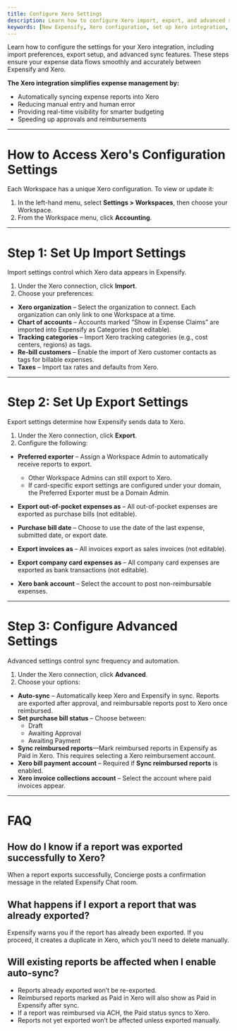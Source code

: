 ```yaml
---
title: Configure Xero Settings
description: Learn how to configure Xero import, export, and advanced sync settings in Expensify.
keywords: [New Expensify, Xero configuration, set up Xero integration, import export Xero, Xero auto-sync]
---
```


<div id="new-expensify" markdown="1">

Learn how to configure the settings for your Xero integration, including import preferences, export setup, and advanced sync features. These steps ensure your expense data flows smoothly and accurately between Expensify and Xero.

**The Xero integration simplifies expense management by:**

- Automatically syncing expense reports into Xero
- Reducing manual entry and human error
- Providing real-time visibility for smarter budgeting
- Speeding up approvals and reimbursements

---

# How to Access Xero's Configuration Settings

Each Workspace has a unique Xero configuration. To view or update it:

1. In the left-hand menu, select **Settings > Workspaces**, then choose your Workspace.
2. From the Workspace menu, click **Accounting**.

---

# Step 1: Set Up Import Settings

Import settings control which Xero data appears in Expensify.

1. Under the Xero connection, click **Import**.
2. Choose your preferences:

- **Xero organization** – Select the organization to connect. Each organization can only link to one Workspace at a time.
- **Chart of accounts** – Accounts marked “Show in Expense Claims” are imported into Expensify as Categories (not editable).
- **Tracking categories** – Import Xero tracking categories (e.g., cost centers, regions) as tags.
- **Re-bill customers** – Enable the import of Xero customer contacts as tags for billable expenses.
- **Taxes** – Import tax rates and defaults from Xero.

---

# Step 2: Set Up Export Settings

Export settings determine how Expensify sends data to Xero.

1. Under the Xero connection, click **Export**.
2. Configure the following:

- **Preferred exporter** – Assign a Workspace Admin to automatically receive reports to export.  
  - Other Workspace Admins can still export to Xero.  
  - If card-specific export settings are configured under your domain, the Preferred Exporter must be a Domain Admin.

- **Export out-of-pocket expenses as** – All out-of-pocket expenses are exported as purchase bills (not editable).
- **Purchase bill date** – Choose to use the date of the last expense, submitted date, or export date.
- **Export invoices as** – All invoices export as sales invoices (not editable).
- **Export company card expenses as** – All company card expenses are exported as bank transactions (not editable).
- **Xero bank account** – Select the account to post non-reimbursable expenses.

---

# Step 3: Configure Advanced Settings

Advanced settings control sync frequency and automation.

1. Under the Xero connection, click **Advanced**.
2. Choose your options:

- **Auto-sync** – Automatically keep Xero and Expensify in sync. Reports are exported after approval, and reimbursable reports post to Xero once reimbursed.
- **Set purchase bill status** – Choose between:
  - Draft
  - Awaiting Approval
  - Awaiting Payment
- **Sync reimbursed reports**—Mark reimbursed reports in Expensify as Paid in Xero. This requires selecting a Xero reimbursement account.
- **Xero bill payment account** – Required if **Sync reimbursed reports** is enabled.
- **Xero invoice collections account** – Select the account where paid invoices appear.

---

# FAQ

## How do I know if a report was exported successfully to Xero?

When a report exports successfully, Concierge posts a confirmation message in the related Expensify Chat room.

## What happens if I export a report that was already exported?

Expensify warns you if the report has already been exported. If you proceed, it creates a duplicate in Xero, which you'll need to delete manually.

## Will existing reports be affected when I enable auto-sync?

- Reports already exported won’t be re-exported.
- Reimbursed reports marked as Paid in Xero will also show as Paid in Expensify after sync.
- If a report was reimbursed via ACH, the Paid status syncs to Xero.
- Reports not yet exported won’t be affected unless exported manually.

</div>
